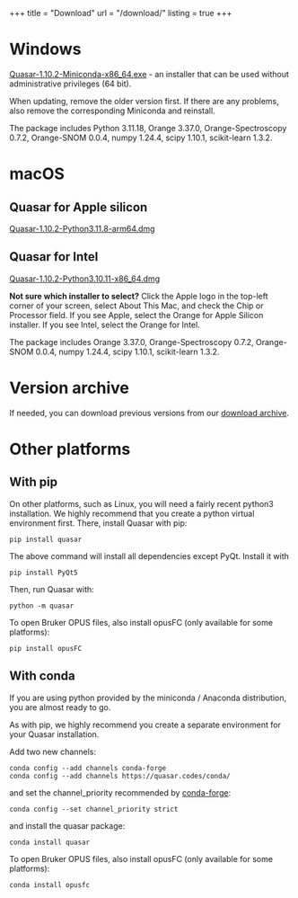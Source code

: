+++
title = "Download"
url = "/download/"
listing = true
+++

Windows
=======

[Quasar-1.10.2-Miniconda-x86_64.exe](https://download.biolab.si/download/files/quasar/Quasar-1.10.2-Miniforge-x86_64.exe) - an
installer that can be used without administrative privileges (64 bit).

When updating, remove the older version first. If there are any problems, also remove the corresponding Miniconda and reinstall.

The package includes Python 3.11.18,
Orange 3.37.0, Orange-Spectroscopy 0.7.2, Orange-SNOM 0.0.4,
numpy 1.24.4, scipy 1.10.1, scikit-learn 1.3.2.

macOS
=====

Quasar for Apple silicon
------------------------

[Quasar-1.10.2-Python3.11.8-arm64.dmg](https://download.biolab.si/download/files/quasar/Quasar-1.10.2-Python3.11.8-arm64.dmg)


Quasar for Intel
----------------

[Quasar-1.10.2-Python3.10.11-x86_64.dmg](https://download.biolab.si/download/files/quasar/Quasar-1.10.2-Python3.10.11-x86_64.dmg)

**Not sure which installer to select?** Click the Apple logo in the top-left corner of your screen, select About This Mac, and check the Chip or Processor field. If you see Apple, select the Orange for Apple Silicon installer. If you see Intel, select the Orange for Intel.

The package includes
Orange 3.37.0, Orange-Spectroscopy 0.7.2, Orange-SNOM 0.0.4,
numpy 1.24.4, scipy 1.10.1, scikit-learn 1.3.2.

Version archive
===============

If needed, you can download previous versions from our [download archive](https://download.biolab.si/download/files/quasar/).

Other platforms
===============

With pip
--------

On other platforms, such as Linux, you will need a fairly recent python3 installation.
We highly recommend that you create a python virtual environment first. 
There, install Quasar with pip:

    pip install quasar
    
The above command will install all dependencies except PyQt. Install it with

    pip install PyQt5

Then, run Quasar with:

    python -m quasar

To open Bruker OPUS files, also install opusFC (only available for some platforms):

    pip install opusFC

With conda
----------

If you are using python provided by the miniconda / Anaconda distribution, you are almost ready to go.

As with pip, we highly recommend you create a separate environment for your Quasar installation.

Add two new channels:

    conda config --add channels conda-forge
    conda config --add channels https://quasar.codes/conda/

and set the channel_priority recommended by [conda-forge](https://conda-forge.org/docs/user/tipsandtricks.html#how-to-fix-it):

    conda config --set channel_priority strict

and install the quasar package:

    conda install quasar

To open Bruker OPUS files, also install opusFC (only available for some platforms):

    conda install opusfc

